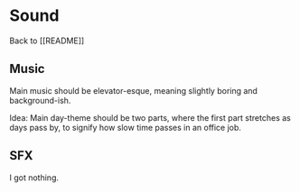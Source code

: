 # Sound

Back to [[README]]

## Music

Main music should be elevator-esque, meaning slightly boring and background-ish.

Idea: Main day-theme should be two parts, where the first part stretches as days pass by, to signify how slow time passes in an office job.

## SFX

I got nothing.

